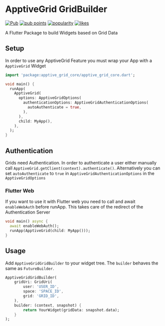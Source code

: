 # ApptiveGrid GridBuilder

[![Pub](https://img.shields.io/pub/v/apptive_grid_grid_builder.svg)](https://pub.dartlang.org/packages/apptive_grid_grid_builder)  [![pub points](https://badges.bar/apptive_grid_grid_builder/pub%20points)](https://pub.dev/packages/apptive_grid_grid_builder/score)  [![popularity](https://badges.bar/apptive_grid_grid_builder/popularity)](https://pub.dev/packages/apptive_grid_grid_builder/score)  [![likes](https://badges.bar/apptive_grid_grid_builder/likes)](https://pub.dev/packages/apptive_grid_grid_builder/score)

A Flutter Package to build Widgets based on Grid Data

## Setup

In order to use any ApptiveGrid Feature you must wrap your App with a `ApptiveGrid` Widget

```dart
import 'package:apptive_grid_core/apptive_grid_core.dart';

void main() {
  runApp(
    ApptiveGrid(
      options: ApptiveGridOptions(
        authenticationOptions: ApptiveGridAuthenticationOptions(
          autoAuthenticate = true,
        ),
      ),
      child: MyApp(),
    ),
  );
}
```

## Authentication

Grids need Authentication. In order to authenticate a user either manually call `ApptiveGrid.getClient(context).authenticate()`.
Alternatively you can set `autoAuthenticate` to `true` in `ApptiveGridAuthenticationOptions` in the `ApptiveGridOptions`

### Flutter Web
If you want to use it with Flutter web you need to call and await `enableWebAuth` before runApp. This takes care of the redirect of the Authentication Server

```dart
void main() async {
  await enableWebAuth();
  runApp(ApptiveGrid(child: MyApp()));
}
```

## Usage

Add `ApptiveGridGridBuilder` to your widget tree. The `builder` behaves the same as `FutureBuilder`.

```dart
ApptiveGridGridBuilder(
    gridUri: GridUri(
        user: 'USER_ID',
        space: 'SPACE_ID',
        grid: 'GRID_ID',
    ),
    builder: (context, snapshot) {
        return YourWidget(gridData: snapshot.data);
    }
);
```

